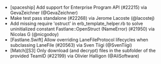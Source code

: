 * [spaceship] Add support for Enterprise Program API (#22215) via GevaZeichner (@GevaZeichner)
* Make test pass standalone (#22268) via Jerome Lacoste (@lacostej)
* Add missing require 'ostruct' in erb_template_helper.rb to solve uninitialized constant Fastlane::OpenStruct (NameError)  (#21950) via Nicolas G (@nicgodoy)
* [Fastlane.Swift] Allow overriding LaneFileProtocol lifecycles when subclassing LaneFile (#20563) via Sven Tiigi (@SvenTiigi)
* [Match][S3] Only download (and decrypt) files in the subfolder of the provided TeamID (#22199) via Olivier Halligon (@AliSoftware)